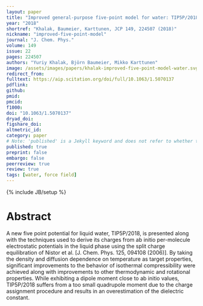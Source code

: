 ```yaml
---
layout: paper
title: "Improved general-purpose five-point model for water: TIP5P/2018"
year: "2018"
shortref: "Khalak, Baumeier, Karttunen, JCP 149, 224507 (2018)"
nickname: "improved-five-point-model"
journal: "J. Chem. Phys."
volume: 149
issue: 22
pages: 224507 
authors: "Yuriy Khalak, Björn Baumeier, Mikko Karttunen"
image: /assets/images/papers/khalak-improved-five-point-model-water.svg
redirect_from: 
fulltext: https://aip.scitation.org/doi/full/10.1063/1.5070137
pdflink: 
github: 
pmid: 
pmcid: 
f1000: 
doi: "10.1063/1.5070137"
dryad_doi: 
figshare_doi: 
altmetric_id: 
category: paper
# Note: 'published' is a Jekyll keyword and does not refer to whether the paper is published, but rather to whether this Markdown should be part of the rendered site.
published: true
preprint: false
embargo: false	
peerreview: true
review: true
tags: [water, force field]
---
```

{% include JB/setup %}

# Abstract 

A new five point potential for liquid water, TIP5P/2018, is presented along with the techniques used to derive its charges from ab initio per-molecule electrostatic potentials in the liquid phase using the split charge equilibration of Nistor et al. [J. Chem. Phys. 125, 094108 (2006)]. By taking the density and diffusion dependence on temperature as target properties, significant improvements to the behavior of isothermal compressibility were achieved along with improvements to other thermodynamic and rotational properties. While exhibiting a dipole moment close to ab initio values, TIP5P/2018 suffers from a too small quadrupole moment due to the charge assignment procedure and results in an overestimation of the dielectric constant.
